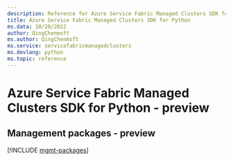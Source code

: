 ```yaml
---
description: Reference for Azure Service Fabric Managed Clusters SDK for Python
title: Azure Service Fabric Managed Clusters SDK for Python
ms.data: 10/20/2022
author: QingChenmsft
ms.author: QingChenmsft
ms.service: servicefabricmanagedclusters
ms.devlang: python
ms.topic: reference
---
```

# Azure Service Fabric Managed Clusters SDK for Python - preview

## Management packages - preview
[!INCLUDE [mgmt-packages](service-fabric-managed-clusters-mgmt-index.md)]